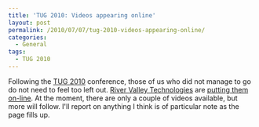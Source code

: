 ```yaml
---
title: 'TUG 2010: Videos appearing online'
layout: post
permalink: /2010/07/07/tug-2010-videos-appearing-online/
categories:
  - General
tags:
  - TUG 2010
---
```

Following the [TUG 2010](https://tug.org/tug2010/) conference, those of us who did not manage to go do not need to feel too left out. [River Valley Technologies](http://river-valley.com/) are [putting them on-line](http://river-valley.zeeba.tv/conferences/tug-2010). At the moment, there are only a couple of videos available, but more will follow. I'll report on anything I think is of particular note as the page fills up.
